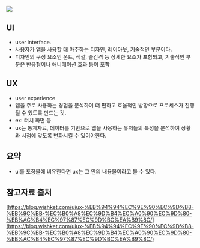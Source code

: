 ![](https://velog.velcdn.com/images/cosmos/post/26c16ee0-0bc5-45cd-a0f6-0e4a5fe138a4/image.png)

## UI
- user interface.
- 사용자가 앱을 사용할 대 마주하는 디자인, 레이아웃, 기술적인 부분이다.
- 디자인의 구성 요소인 폰트, 색깔, 줄간격 등 상세한 요소가 포함되고, 기술적인 부분은 반응형이나 애니메이션 효과 등이 포함

## UX
- user experience
- 앱을 주로 사용하는 경험을 분석하여 더 편하고 효율적인 방향으로 프로세스가 진행될 수 있도록 만드는 것.
- ex: 터치 화면 등
- ux는 통계자료, 데이터를 기반으로 앱을 사용하는 유저들의 특성을 분석하여 상황과 시점에 맞도록 변화시킬 수 있어야한다.

## 요약
- ui를 포장물에 비유한다면 ux는 그 안의 내용물이라고 볼 수 있다.

## 참고자료 출처
[https://blog.wishket.com/uiux-%EB%94%94%EC%9E%90%EC%9D%B8-%EB%9C%BB-%EC%B0%A8%EC%9D%B4%EC%A0%90%EC%9D%80-%EB%AC%B4%EC%97%87%EC%9D%BC%EA%B9%8C/](https://blog.wishket.com/uiux-%EB%94%94%EC%9E%90%EC%9D%B8-%EB%9C%BB-%EC%B0%A8%EC%9D%B4%EC%A0%90%EC%9D%80-%EB%AC%B4%EC%97%87%EC%9D%BC%EA%B9%8C/) 
